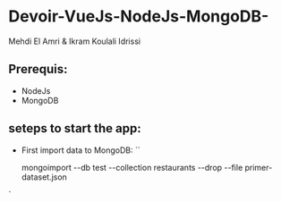 # Devoir-VueJs-NodeJs-MongoDB-
Mehdi El Amri &amp; Ikram Koulali Idrissi

## Prerequis:  
* NodeJs
* MongoDB

## seteps to start the app: 
* First import data to MongoDB: 
``


    mongoimport --db test --collection restaurants --drop --file primer-dataset.json

`

```
